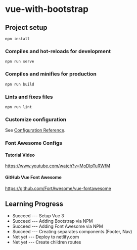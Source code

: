 # vue-with-bootstrap

## Project setup
```
npm install
```

### Compiles and hot-reloads for development
```
npm run serve
```

### Compiles and minifies for production
```
npm run build
```

### Lints and fixes files
```
npm run lint
```

### Customize configuration
See [Configuration Reference](https://cli.vuejs.org/config/).

### Font Awesome Configs
#### Tutorial Video
https://www.youtube.com/watch?v=MoDIpTuRWfM

#### GitHub Vue Font Awesome
https://github.com/FortAwesome/vue-fontawesome

## Learning Progress
<ul>
    <li>Succeed --- Setup Vue 3</li>
    <li>Succeed --- Adding Bootstrap via NPM</li>
    <li>Succeed --- Adding Font Awesome via NPM</li>
    <li>Succeed --- Creating separates components (Footer, Nav)</li>
    <li>Net yet --- Deploy to netlify.com</li>
    <li>Net yet --- Create children routes</li>
</ul>
